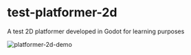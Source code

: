 # test-platformer-2d
 A test 2D platformer developed in Godot for learning purposes

![platformer-2d-demo](https://github.com/IsaacRF/test-platformer-2d/assets/2803925/06d5968d-f4ce-4e0a-9f6f-a63e888e6ba0)
